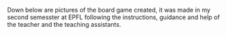 Down below are pictures of the board game created, it was made in my second semesster at EPFL following the instructions, guidance and help of the teacher and the teaching assistants.
